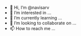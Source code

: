 - 👋 Hi, I’m @navisarv
- 👀 I’m interested in ...
- 🌱 I’m currently learning ...
- 💞️ I’m looking to collaborate on ...
- 📫 How to reach me ...

<!---
navisarv/navisarv is a ✨ special ✨ repository because its `README.md` (this file) appears on your GitHub profile.
You can click the Preview link to take a look at your changes.
--->
